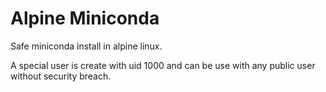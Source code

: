 # Alpine Miniconda
Safe miniconda install in alpine linux.

A special user is create with uid 1000 and can be use with any public user without security breach.